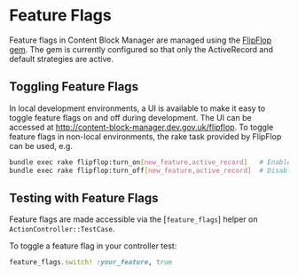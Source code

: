 # Feature Flags

Feature flags in Content Block Manager are managed using the [FlipFlop gem](https://github.com/voormedia/flipflop).
The gem is currently configured so that only the ActiveRecord and default strategies are active.

## Toggling Feature Flags

In local development environments, a UI is available to make it easy to toggle feature flags on and off during development.
The UI can be accessed at <http://content-block-manager.dev.gov.uk/flipflop>. To toggle feature flags in non-local environments, the
rake task provided by FlipFlop can be used, e.g.

```bash
bundle exec rake flipflop:turn_on[new_feature,active_record]   # Enables the new feature with the Active Record strategy
bundle exec rake flipflop:turn_off[new_feature,active_record]  # Disables the new feature with the Active Record strategy
```

## Testing with Feature Flags

Feature flags are made accessible via the [`feature_flags`] helper on `ActionController::TestCase`.

To toggle a feature flag in your controller test:

```ruby
feature_flags.switch! :your_feature, true
```

